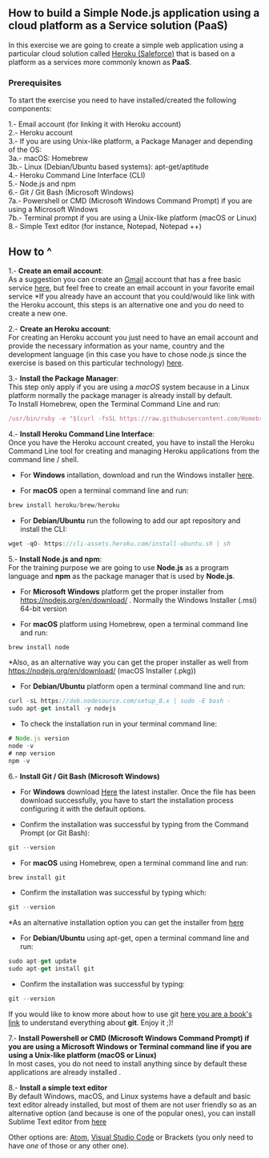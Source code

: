 ## How to build a Simple Node.js application using a cloud platform as a Service solution (PaaS)

In this exercise we are going to create a simple web application using a particular cloud solution called [Heroku (Saleforce)](https://www.heroku.com/) that is based on a platform as a services more commonly known as **PaaS**. 

### Prerequisites

To start the exercise you need to have installed/created the following components:

1.- Email account (for linking it with Heroku account)  
2.- Heroku account  
3.- If you are using Unix-like platform, a Package Manager and depending of the OS:  
3a.- macOS: Homebrew  
3b.- Linux (Debian/Ubuntu based systems): apt-get/aptitude  
4.- Heroku Command Line Interface (CLI)  
5.- Node.js and npm  
6.- Git / Git Bash (Microsoft Windows)  
7a.- Powershell or CMD (Microsoft Windows Command Prompt) if you are using a Microsoft Windows  
7b.- Terminal prompt if you are using a Unix-like platform (macOS or Linux)  
8.- Simple Text editor (for instance, Notepad, Notepad ++)  


## How to ^

1.- **Create an email account**:  
As a suggestion you can create an [Gmail](https://en.wikipedia.org/wiki/Gmail) account that has a free basic service [here](https://accounts.google.com/SignUp), but feel free to create an email account in your favorite email service
*If you already have an account that you could/would like link with the Heroku account, this steps is an alternative one and you do need to create a new one.

2.- **Create an Heroku account**:  
For creating an Heroku account you just need to have an email account and provide the necessary information as your name, country and the development language (in this case you have to chose node.js since the exercise is based on this particular technology) [here](https://signup.heroku.com). 

3.- **Install the Package Manager**:  
This step only apply if you are using a *macOS* system because in a Linux platform normally the package manager is already install by default.  
To Install Homebrew, open the Terminal Command Line and run:

```javascript
/usr/bin/ruby -e "$(curl -fsSL https://raw.githubusercontent.com/Homebrew/install/master/install)"
``` 

4.- **Install Heroku Command Line Interface**:  
Once you have the Heroku account created, you have to install the Heroku Command Line tool for creating and managing Heroku applications from the command line / shell.

- For **Windows** intallation, download and run the Windows installer [here](https://cli-assets.heroku.com/heroku-cli/channels/stable/heroku-cli-x64.exe).
  
-  For **macOS** open a terminal command line and run:  

```javascript
brew install heroku/brew/heroku
```

- For **Debian/Ubuntu** run the following to add our apt repository and install the CLI:

```javascript
wget -qO- https://cli-assets.heroku.com/install-ubuntu.sh | sh
```

5.- **Install Node.js and npm**:  
For the training purpose we are going to use **Node.js** as a program language and **npm** as the package manager that is used by **Node.js**.

- For **Microsoft Windows** platform get the proper installer from https://nodejs.org/en/download/ . Normally the Windows Installer (.msi) 64-bit version

- For **macOS** platform using Homebrew, open a terminal command line and run: 

```javascript
brew install node
```

*Also, as an alternative way you can get the proper installer as well from https://nodejs.org/en/download/ (macOS Installer (.pkg))

- For **Debian/Ubuntu** platform open a terminal command line and run:

```javascript
curl -sL https://deb.nodesource.com/setup_8.x | sudo -E bash -
sudo apt-get install -y nodejs
```

- To check the installation run in your terminal command line:

```javascript
# Node.js version
node -v
# nmp version
npm -v
```

6.- **Install Git / Git Bash (Microsoft Windows)**

- For **Windows** download [Here](https://gitforwindows.org/) the latest installer. Once the file has been download successfully, you have to start the installation process configuring it with the default options.  

- Confirm the installation was successful by typing from the Command Prompt (or Git Bash):

```javascript
git --version
```
 
- For **macOS** using Homebrew, open a terminal command line and run:
  
```javascript
brew install git
```

- Confirm the installation was successful by typing which:

```javascript
git --version
```

*As an alternative installation option you can get the  installer from [here](https://sourceforge.net/projects/git-osx-installer/files/
)

- For **Debian/Ubuntu** using apt-get, open a terminal command line and run:

```javascript
sudo apt-get update
sudo apt-get install git
```

- Confirm the installation was successful by typing:

```javascript
git --version
```

If you would like to know more about how to use git [here you are a book's link](https://git-scm.com/book/en/v2) to understand everything about **git**. Enjoy it ;)!

7.- **Install Powershell or CMD (Microsoft Windows Command Prompt) if you are using a Microsoft Windows or Terminal command line if you are using a Unix-like platform (macOS or Linux)**  
In most cases, you do not need to install anything since by default these applications are already installed .

8.- **Install a simple text editor**  
By default Windows, macOS, and Linux systems have a default and basic text editor already installed, but most of them are not user friendly so as an alternative option (and because is one of the popular ones), you can install Sublime Text editor from  [here](https://www.sublimetext.com/3)

Other options are: [Atom](https://atom.io/), [Visual Studio Code](https://code.visualstudio.com/download) or Brackets (you only need to have *one* of those or any other one). 


